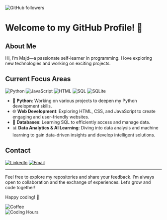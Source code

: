 ![GitHub followers](https://img.shields.io/github/followers/majdAlmotaem?style=social)  
# Welcome to my GitHub Profile! 👋

## About Me

Hi, I’m Majd—a passionate self-learner in programming. I love exploring new technologies and working on exciting projects.

## Current Focus Areas
![Python](https://img.shields.io/badge/Python-3776AB?style=flat-square&logo=python&logoColor=white)  ![JavaScript](https://img.shields.io/badge/JavaScript-F7DF1E?style=flat-square&logo=javascript&logoColor=black)  ![HTML](https://img.shields.io/badge/HTML5-E34F26?style=flat-square&logo=html5&logoColor=white) ![SQL](https://img.shields.io/badge/SQL-4479A1?style=flat-square&logo=amazon-dynamodb&logoColor=white) ![SQLite](https://img.shields.io/badge/SQLite-003B57?style=flat-square&logo=sqlite&logoColor=white)

- 🐍 **Python**: Working on various projects to deepen my Python development skills.  
- 🌐 **Web Development**: Exploring HTML, CSS, and JavaScript to create engaging and user-friendly websites.  
- 💾 **Databases**: Learning SQL to efficiently access and manage data.  
- 📊 **Data Analytics & AI Learning**: Diving into data analysis and machine learning to gain data-driven insights and develop intelligent solutions.  

## Contact
[![LinkedIn](https://img.shields.io/badge/LinkedIn-Connect-blue?style=flat-square&logo=linkedin)](https://www.linkedin.com/in/majd-almotaem-5105b4266/)
[![Email](https://img.shields.io/badge/Email-majdalmotaem1998@gmail.com-red?style=flat-square&logo=gmail&logoColor=white)](mailto:majdalmotaem1998@gmail.com)

---


Feel free to explore my repositories and share your feedback. I’m always open to collaboration and the exchange of experiences. Let’s grow and code together!

Happy coding! 🚀

![Coffee](https://img.shields.io/badge/Coffee-Lover-brown?style=flat-square&logo=coffee)  
![Coding Hours](https://img.shields.io/badge/Coding-24/7-blue?style=flat-square)

